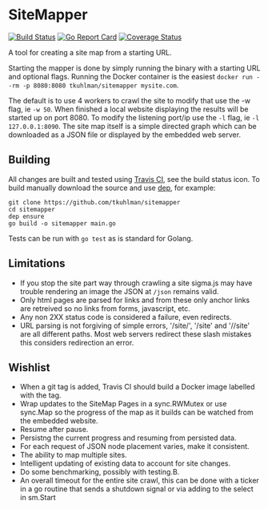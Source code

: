 # SiteMapper
[![Build Status](https://travis-ci.org/tkuhlman/sitemapper.svg)](https://travis-ci.org/tkuhlman/sitemapper)
[![Go Report Card](https://goreportcard.com/badge/github.com/tkuhlman/sitemapper)](https://goreportcard.com/report/github.com/tkuhlman/sitemapper)
[![Coverage Status](https://coveralls.io/repos/github/tkuhlman/sitemapper/badge.svg?branch=master)](https://coveralls.io/github/tkuhlman/sitemapper?branch=master)

A tool for creating a site map from a starting URL.

Starting the mapper is done by simply running the binary with a starting URL and optional flags.
Running the Docker container is the easiest `docker run --rm -p 8080:8080 tkuhlman/sitemapper mysite.com`.

The default is to use 4 workers to crawl the site to modify that use the -w flag, ie `-w 50`.
When finished a local website displaying the results will be started up on port 8080.
To modify the listening port/ip use the `-l` flag, ie `-l 127.0.0.1:8090`.
The site map itself is a simple directed graph which can be downloaded as a JSON file or displayed by the embedded web server.

## Building

All changes are built and tested using [Travis CI](https://travis-ci.org/), see the build status icon.
To build manually download the source and use [dep](https://github.com/golang/dep), for example:

    git clone https://github.com/tkuhlman/sitemapper
    cd sitemapper
    dep ensure
    go build -o sitemapper main.go

Tests can be run with `go test` as is standard for Golang.

## Limitations
- If you stop the site part way through crawling a site sigma.js may have trouble rendering an image the
  JSON at `/json` remains valid.
- Only html pages are parsed for links and from these only anchor links are retreived so no links from forms, javascript, etc.
- Any non 2XX status code is considered a failure, even redirects.
- URL parsing is not forgiving of simple errors, '/site/', '/site' and '//site' are all different paths.
  Most web servers redirect these slash mistakes this considers redirection an error.

## Wishlist
- When a git tag is added, Travis CI should build a Docker image labelled with the tag.
- Wrap updates to the SiteMap Pages in a sync.RWMutex or use sync.Map so the progress of the map as it builds can be watched from the embedded website.
- Resume after pause.
- Persistng the current progress and resuming from persisted data.
- For each request of JSON node placement varies, make it consistent.
- The ability to map multiple sites.
- Intelligent updating of existing data to account for site changes.
- Do some benchmarking, possibly with testing.B.
- An overall timeout for the entire site crawl, this can be done with a ticker in a go routine that sends
  a shutdown signal or via adding to the select in sm.Start
